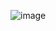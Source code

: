 ![image](https://user-images.githubusercontent.com/15716057/215351682-9f1032a5-7b71-4e5c-be22-951df57198d4.png)

